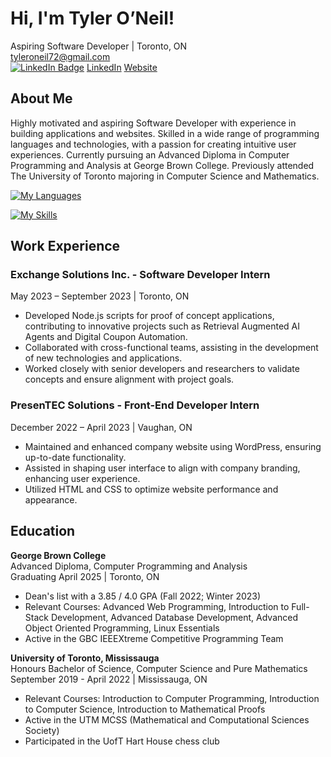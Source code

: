 # Hi, I'm Tyler O’Neil!

Aspiring Software Developer | Toronto, ON  
tyleroneil72@gmail.com  
<a href="https://linkedin.com/in/tyler-oneil-dev"><img src="https://img.shields.io/badge/-Tyler%20O'Neil%20-blue?style=plastic&amp;labelColor=blue&amp;logo=LinkedIn&amp;link=https://linkedin.com/in/tyler-oneil-dev" alt="LinkedIn Badge"></a> 
[LinkedIn](linkedin.com/in/tyler-oneil-dev)
[Website](tyleroneil.dev)

## About Me

Highly motivated and aspiring Software Developer with experience in building applications and websites. Skilled in a wide range of programming languages and technologies, with a passion for creating intuitive user experiences. Currently pursuing an Advanced Diploma in Computer Programming and Analysis at George Brown College. Previously attended The University
of Toronto majoring in Computer Science and Mathematics.

[![My Languages](https://skillicons.dev/icons?i=html,css,bootstrap,js,ts,nodejs,python,java,cs,bash,mysql)](https://skillicons.dev)

[![My Skills](https://skillicons.dev/icons?i=aws,vscode,visualstudio,git,linux,wordpress,dotnet)](https://skillicons.dev)

## Work Experience

### Exchange Solutions Inc. - Software Developer Intern
May 2023 – September 2023 | Toronto, ON

- Developed Node.js scripts for proof of concept applications, contributing to innovative projects such as Retrieval Augmented AI Agents and Digital Coupon Automation.
- Collaborated with cross-functional teams, assisting in the development of new technologies and applications.
- Worked closely with senior developers and researchers to validate concepts and ensure alignment with project goals.

### PresenTEC Solutions - Front-End Developer Intern
December 2022 – April 2023 | Vaughan, ON

- Maintained and enhanced company website using WordPress, ensuring up-to-date functionality.
- Assisted in shaping user interface to align with company branding, enhancing user experience.
- Utilized HTML and CSS to optimize website performance and appearance.

## Education

**George Brown College**  
Advanced Diploma, Computer Programming and Analysis  
Graduating April 2025 | Toronto, ON

- Dean's list with a 3.85 / 4.0 GPA (Fall 2022; Winter 2023)
- Relevant Courses: Advanced Web Programming, Introduction to Full-Stack Development, Advanced Database Development, Advanced Object Oriented Programming, Linux Essentials
- Active in the GBC IEEEXtreme Competitive Programming Team

**University of Toronto, Mississauga**  
Honours Bachelor of Science, Computer Science and Pure Mathematics  
September 2019 - April 2022 | Mississauga, ON

- Relevant Courses: Introduction to Computer Programming, Introduction to Computer Science, Introduction to Mathematical Proofs
- Active in the UTM MCSS (Mathematical and Computational Sciences Society)
- Participated in the UofT Hart House chess club
